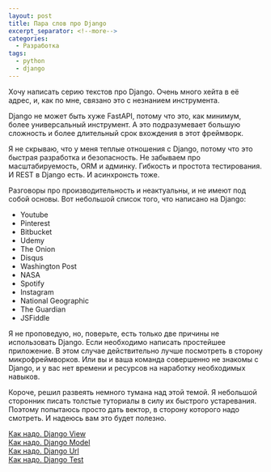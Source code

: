 ```yaml
---
layout: post
title: Пара слов про Django
excerpt_separator: <!--more-->
categories:
  - Разработка
tags:
  - python
  - django
---
```


Хочу написать серию текстов про Django. Очень много хейта в её адрес, и, как по мне, связано это с незнанием инструмента.

<!--more-->

Django не может быть хуже FastAPI, потому что это, как минимум, более универсальный инструмент. А это подразумевает большую сложность и более длительный срок вхождения в этот фреймворк.

Я не скрываю, что у меня теплые отношения с Django, потому что это быстрая разработка и безопасность. Не забываем про масштабируемость, ORM и админку. Гибкость и простота тестирования. И REST в Django есть. И асинхронсть тоже.

Разговоры про производительность и неактуальны, и не имеют под собой основы. Вот небольшой список того, что написано на Django:

- Youtube  
- Pinterest  
- Bitbucket  
- Udemy  
- The Onion  
- Disqus  
- Washington Post  
- NASA  
- Spotify  
- Instagram  
- National Geographic  
- The Guardian  
- JSFiddle

Я не проповедую, но, поверьте, есть только две причины не использовать Django. Если необходимо написать простейшее приложение. В этом случае действительно лучше посмотреть в сторону микрофреймворков. Или вы и ваша команда совершенно не знакомы с Django, и у вас нет времени и ресурсов на наработку необходимых навыков.

Короче, решил развеять немного тумана над этой темой. Я небольшой сторонник писать толстые туториалы в силу их быстрого устаревания. Поэтому попытаюсь просто дать вектор, в сторону которого надо смотреть. И надеюсь вам это будет полезно.

[Как надо. Django View]()  
[Как надо. Django Model]()  
[Как надо. Django Url]()  
[Как надо. Django Test]()  